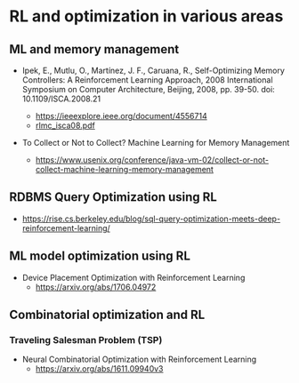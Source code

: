 # RL and optimization in various areas

## ML and memory management
  * Ipek, E., Mutlu, O., Martínez, J. F., Caruana, R., Self-Optimizing Memory Controllers: A Reinforcement Learning Approach, 2008 International Symposium on Computer Architecture, Beijing, 2008, pp. 39-50. doi: 10.1109/ISCA.2008.21
    * https://ieeexplore.ieee.org/document/4556714
    * [rlmc_isca08.pdf](https://www.dropbox.com/s/e8v6u15hvfh9t5c/rlmc_isca08.pdf?dl=0) 

  * To Collect or Not to Collect? Machine Learning for Memory Management
    * https://www.usenix.org/conference/java-vm-02/collect-or-not-collect-machine-learning-memory-management

## RDBMS Query Optimization using RL
* https://rise.cs.berkeley.edu/blog/sql-query-optimization-meets-deep-reinforcement-learning/

## ML model optimization using RL
  * Device Placement Optimization with Reinforcement Learning
    * https://arxiv.org/abs/1706.04972

## Combinatorial optimization and RL
### Traveling Salesman Problem (TSP)
  * Neural Combinatorial Optimization with Reinforcement Learning
    * https://arxiv.org/abs/1611.09940v3
